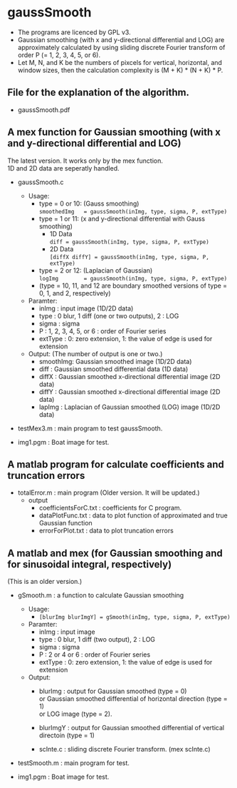 # gaussSmooth
* The programs are licenced by GPL v3. 
* Gaussian smoothing (with x and y-directional differential and LOG) are approximately calculated by using sliding discrete Fourier transform of order P (= 1, 2, 3, 4, 5, or 6).
* Let M, N, and K be the numbers of pixcels for vertical, horizontal, and window sizes, then the calculation complexity is (M + K) * (N + K) * P. 

## File for the explanation of the algorithm.
* gaussSmooth.pdf

## A mex function for Gaussian smoothing (with x and y-directional differential and LOG)
The latest version. It works only by the mex function.  
1D and 2D data are seperatly handled. 
  
* gaussSmooth.c
  * Usage:
    * type = 0 or 10:  (Gauss smoothing)  
      `smoothedImg   = gaussSmooth(inImg, type, sigma, P, extType)`  
    * type = 1 or 11:  (x and y-directional differential with Gauss smoothing)  
        * 1D Data  
      `diff = gaussSmooth(inImg, type, sigma, P, extType)`  
        * 2D Data  
      `[diffX diffY] = gaussSmooth(inImg, type, sigma, P, extType)`  
    * type = 2 or 12:  (Laplacian of Gaussian)  
      `logImg        = gaussSmooth(inImg, type, sigma, P, extType)`
    * (type = 10, 11, and 12 are boundary smoothed versions of type = 0, 1, and 2, respectively)
  * Paramter:
    * inImg   : input image  (1D/2D data)
    * type    : 0 blur, 1 diff (one or two outputs), 2 : LOG  
    * sigma   : sigma  
    * P       : 1, 2, 3, 4, 5, or 6 : order of Fourier series  
    * extType :  0: zero extension,  1: the value of edge is used for extension  
  * Output: (The number of output is one or two.)
    * smoothImg: Gaussian smoothed image (1D/2D data)
    * diff     : Gaussian smoothed differential data (1D data)
    * diffX    : Gaussian smoothed x-directional differential image  (2D data)
    * diffY    : Gaussian smoothed x-directional differential image  (2D data)
    * lapImg   : Laplacian of Gaussian smoothed (LOG) image  (1D/2D data)
  
* testMex3.m   : main program to test gaussSmooth.
  
* img1.pgm     : Boat image for test.  

## A matlab program for calculate coefficients and truncation errors
* totalError.m : main program (Older version. It will be updated.)
  * output
    * coefficientsForC.txt : coefficients for C program.
    * dataPlotFunc.txt : data to plot function of approximated and true Gaussian function
    * errorForPlot.txt : data to plot truncation errors 

## A matlab and mex (for Gaussian smoothing and for sinusoidal integral, respectively)  
  (This is an older version.)  
  
* gSmooth.m  : a function to calculate Gaussian smoothing  
  * Usage:
    * `[blurImg blurImgY] = gSmooth(inImg, type, sigma, P, extType)`  
  * Paramter:
     * inImg   : input image  
     * type    : 0 blur, 1 diff (two output), 2 : LOG 
     * sigma   : sigma  
     * P       : 2 or 4 or 6 : order of Fourier series  
     * extType :  0: zero extension,  1: the value of edge is used for extension  
  * Output:
     * blurImg  : output for Gaussian smoothed (type = 0)  
                       or Gaussian smoothed differential of horizontal direction (type = 1)  
	               or LOG image (type = 2).  
     * blurImgY : output for Gaussian smoothed differential of vertical directoin (type = 1)  
  
     * scInte.c : sliding discrete Fourier transform. (mex scInte.c)  
  
* testSmooth.m : main program for test.
  
* img1.pgm     : Boat image for test.
